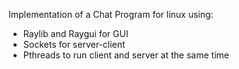 Implementation of a Chat Program for linux using:
- Raylib and Raygui for GUI
- Sockets for server-client
- Pthreads to run client and server at the same time
